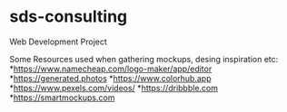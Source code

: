 # sds-consulting
Web Development Project 

Some Resources used when gathering mockups, desing inspiration etc:
  *https://www.namecheap.com/logo-maker/app/editor
  *https://generated.photos
  *https://www.colorhub.app
  *https://www.pexels.com/videos/
  *https://dribbble.com
  *https://smartmockups.com
